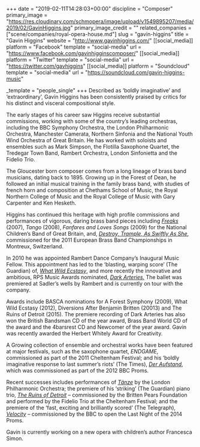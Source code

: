 +++
date = "2019-02-11T14:28:03+00:00"
discipline = "Composer"
primary_image = "https://res.cloudinary.com/schmopera/image/upload/v1549895207/media/2019/02/GavinHiggins.jpg"
primary_image_credit = ""
related_companies = ["scene/companies/royal-opera-house.md"]
slug = "gavin-higgins"
title = "Gavin Higgins"
website = "http://www.gavinhiggins.com/"
[[social_media]]
platform = "Facebook"
template = "social-media"
url = "https://www.facebook.com/gavinhigginscomposer/"
[[social_media]]
platform = "Twitter"
template = "social-media"
url = "https://twitter.com/gavhiggins"
[[social_media]]
platform = "Soundcloud"
template = "social-media"
url = "https://soundcloud.com/gavin-higgins-music"

_template = "people_single"
+++
Described as ‘boldly imaginative’ and ‘extraordinary’, Gavin Higgins has been consistently praised by critics for his distinct and visceral compositional style.

The early stages of his career saw Higgins receive substantial commissions, working with some of the country’s leading orchestras, including the BBC Symphony Orchestra, the London Philharmonic Orchestra, Manchester Camerata, Northern Sinfonia and the National Youth Wind Orchestra of Great Britain. He has worked with soloists and ensembles such as Mark Simpson, the Flotilla Saxophone Quartet, the Tredegar Town Band, Rambert Orchestra, London Sinfonietta and the Fidelio Trio.

The Gloucester born composer comes from a long lineage of brass band musicians, dating back to 1895. Growing up in the Forest of Dean, he followed an initial musical training in the family brass band, with studies of french horn and composition at Chethams School of Music, the Royal Northern College of Music and the Royal College of Music with Gary Carpenter and Ken Hesketh.

Higgins has continued this heritage with high profile commissions and performances of vigorous, daring brass band pieces including [_Freaks_](https://soundcloud.com/gavin-higgins-music/freaks-gavin-higgins) (2007), _Tango_ (2008), _Fanfares and Loves Songs_ (2009) for the National Children’s Band of Great Britain, and, [_Destroy, Trample, As Swiftly As She_](https://soundcloud.com/gavin-higgins-music/destroy-trample-as-swiftly), commissioned for the 2011 European Brass Band Championships in Montreux, Switzerland.

In 2010 he was appointed Rambert Dance Company’s Inaugural Music Fellow. This appointment has led to the ‘blasting, warping score’ (The Guardian) of, [_What Wild Ecstasy_](https://soundcloud.com/gavin-higgins-music/what-wild-ecstasy-gavin), and more recently the innovative and ambitious, RPS Music Awards nominated, [_Dark Arteries._](https://www.youtube.com/watch?v=4LD4uMprMsw) The ballet was premiered at Sadler’s wells by Rambert and is currently on tour with the company.

Awards include BASCA nominations for A Forest Symphony (2009), What Wild Ecstasy (2012), Diversions After Benjamin Britten (20013) and The Ruins of Detroit (2015). The premiere recording of Dark Arteries has also won the British Bandsman CD of the year award, Brass Band World CD of the award and the 4barsrest CD and Newcomer of the year award. Gavin was recently awarded the Herbert Whitely Award for Creativity.

A Growing collection of ensemble and orchestral works have been featured at major festivals, such as the saxophone quartet, _ENDGAME_, commissioned as part of the 2011 Cheltenham Festival; and his ‘boldly imaginative response to last summer’s riots’ (The Times), [_Der Aufstand_](https://soundcloud.com/gavin-higgins-music/der-aufstand), which was commissioned as part of the 2012 BBC Proms.

Recent successes includes performances of [_Tänze_](https://www.youtube.com/watch?v=i82pxAominQ) by the London Philharmonic Orchestra; the premiere of his ‘striking’ (The Guardian) piano trio, [_The Ruins of Detroit_](http://www.cheltenhamfestivals.com/music/whats-on/2014/fidelio-trio/) – commissioned by the Britten Pears Foundation and performed by the Fidelio Trio at the Cheltenham Festival; and the premiere of the ‘fast, exciting and brilliantly scored’ (The Telegraph), [_Velocity_](https://soundcloud.com/gavin-higgins-music/velocity) _–_ commissioned by the BBC to open the Last Night of the 2014 Proms.

Gavin is currently working on a new opera with children’s author Francesca Simon.